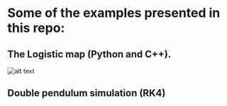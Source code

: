 # Some of the examples presented in this repo:
## The Logistic map (Python and C++).
![alt text](https://github.com/Ahmed-alkharusi/Interesting-problems-/blob/master/Logistic%20map/C%2B%2B%20Version%20with%20Python%20plots/source/result.jpg)

## Double pendulum simulation (RK4)
